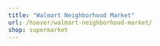 ```yaml
---
title: "Walmart Neighborhood Market"
url: /hoover/walmart-neighborhood-market/
shop: supermarket
---
```

